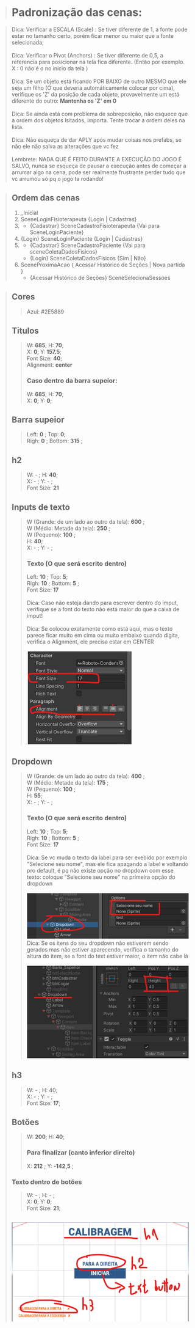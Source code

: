 > # Padronização das cenas:

> Dica: Verificar a ESCALA (Scale)  : Se tiver diferente de 1, a fonte pode estar no tamanho certo, porém ficar menor ou maior que a fonte selecionada;<br><br>
> Dica: Verificar o Pivot (Anchors) : Se tiver diferente de 0,5, a referencia para posicionar na tela fica diferente. (Então por exemplo. X : 0 não é o no inicio da tela ) <br><br>
> Dica: Se um objeto está ficando POR BAIXO de outro MESMO que ele seja um filho (O que deveria automáticamente colocar por cima), verifique os 'Z' da posição de cada objeto, provavelmente um está diferente do outro: **Mantenha os 'Z' em 0**<br><br>
> Dica: Se ainda está com problema de sobreposição, não esquece que a ordem dos objetos lsitados, importa. Tente trocar a ordem deles na lista. <br><br>
> Dica: Não esqueça de dar APLY após mudar coisas nos prefabs, se não ele não salva as alterações que vc fez<br><br>
> Lembrete: NADA QUE É FEITO DURANTE A EXECUÇÃO DO JOGO É SALVO, nunca se esqueça de pausar a execução antes de começar a arrumar algo na cena, pode ser realmente frustrante perder tudo que vc arrumou só pq o jogo ta rodando! 

> ## Ordem das cenas
> 1. _Inicial 
> 2. SceneLoginFisioterapeuta {Login | Cadastras}
> 3. 
>       - {Cadastrar} SceneCadastroFisioterapeuta {Vai para SceneLoginPaciente}
> 4. {Login} SceneLoginPaciente {Login | Cadastras}
> 5. 
>       - {Cadastrar} SceneCadastroPaciente {Vai para sceneColetaDadosFisicos}
>       - {Login} SceneColetaDadosFisicos {Sim | Não}
> 1. SceneProximaAcao { Acessar Histórico de Seções | Nova partida }
>       - {Acessar Histórico de Seções} SceneSelecionaSessoes
>

> ## Cores
>> Azul: #2E5889
>>
> ## Titulos
>> W: **685**; H: **70**;<br>
>> X: **0**;   Y: **157.5**;<br>
>> Font Size: **40**;<br>
>> Alignment: **center**<br>
>> ### Caso dentro da barra supeior:<br>
>> W: **685**; H: **70**;<br>
>> X: **0**;   Y: **0**;<br>
> ## Barra supeior
>> Left: **0** ; Top: **0**;<br>
>> Righ: **0** ; Bottom: **315** ;<br>
> ## h2
>> W: - ; H: **40**;<br>
>> X: - ; Y: - ;<br>
>> Font Size: **21**
> ## Inputs de texto
>> W (Grande: de um lado ao outro da tela): **600** ;<br>
>> W (Médio: Metade da tela): **250** ;<br>
>> W (Pequeno): **100** ;<br>
>> H: **40**;<br>
>> X: - ; Y: - ;<br>
>> ### Texto (O que será escrito dentro)
>> Left: **10** ; Top: **5**;<br>
>> Righ: **10** ; Bottom: **5** ;<br>
>> Font Size: **17**<br><br>
>> Dica: Caso não esteja dando para escrever dentro do imput, verifique se a font do texto não está maior do que a caixa de imput!<br><br>
>> Dica: Se colocou exatamente como está aqui, mas o texto parece ficar muito em cima ou muito embaixo quando digita, verifica o Alignment, ele precisa estar em CENTER<br><br>
> ![Imagem de exemplo de onde foi usado cada formatação!](/imgs_Notation/imputdeTexto.png)
> ## Dropdown
>> W (Grande: de um lado ao outro da tela): **400** ;<br>
>> W (Médio: Metade da tela): **175** ;<br>
>> W (Pequeno): **100** ;<br>
>> H: **55**;<br>
>> X: - ; Y: - ;<br>
>> ### Texto (O que será escrito dentro)
>> Left: **10** ; Top: **5**;<br>
>> Righ: **10** ; Bottom: **5** ;<br>
>> Font Size: **17**<br><br>
>> Dica: Se vc muda o texto da label para ser exebido por exemplo "Selecione seu nome", mas ele fica apagando a label e voltando pro default, é pq não existe opção no dropdown com esse texto: coloque "Selecione seu nome" na primeira opção do dropdown<br><br>
> ![Imagem de exemplo de onde foi usado cada formatação!](/imgs_Notation/optionDropdown.png)<br>
>> Dica: Se os itens do seu dropdown não estiverem sendo gerados mas não estiver aparecendo, verifica o tamanho do altura do item, se a font do text estiver maior, o item não cabe lá<br><br>
> ![Imagem de exemplo de onde foi usado cada formatação!](/imgs_Notation/alturadositensdoDropdown.png)
> ## h3
>> W: - ; H: 40;<br>
>> X: - ;   Y: - ;<br>
>> Font Size: **17**;
> ## Botões
>> W: **200**; H: **40**;<br>
>> ### Para finalizar (canto inferior direito)
>> X: **212** ;   Y: **-142,5** ;<br>
> ### Texto dentro de botões
>> W: - ; H: - ;<br>
>> X: **0**;   Y: **0**;<br>
>> Font Size: **21**;
> ## 
> ![Imagem de exemplo de onde foi usado cada formatação!](/imgs_Notation/font.png)